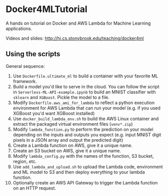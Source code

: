 # Docker4MLTutorial
A hands on tutorial on Docker and AWS Lambda for Machine Learning applications.

Videos and slides: http://hi.cs.stonybrook.edu/teaching/docker4ml

## Using the scripts
General sequence:
1. Use `Dockerfile.ultimate_ml` to build a container with your favorite ML framework.
2. Build a model you'd like to serve in the cloud. You can follow the script in `Serverless-ML-API-example.ipynb` to build an MNIST classifier with `sklearn` and `XGBoost`. Pickle the model to a file.
3. Modify `Dockerfile.aws_ami_for_lambda` to reflect a python execution environment for AWS Lambda that can run your model (e.g. if you used XGBoost you'd want XGBoost installed)
4. Use `docker_build_lambda_env.sh` to build the AWS Linux container and extract the packaged virtual environment files (`venv*.zip`)
5. Modify `lambda_function.py` to perform the prediction on your model depending on the inputs and outputs you expect (e.g. input MNIST digit pixels in a JSON array and output the predicted digit)
6. Create a Lambda function on AWS, give it a unique name.
7. Create an S3 bucket on AWS, give it a unique name.
8. Modify `lambda_config.py` with the names of the function, S3 bucket, region, etc.
9. Use `add_lambda_and_upload.sh` to upload the Lambda code, environment and ML model to S3 and then deploy everything to your lambda function.
10. Optionally create an AWS API Gateway to trigger the Lambda function on an HTTP request.

